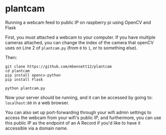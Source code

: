 # plantcam

Running a webcam feed to public IP on raspberry pi using OpenCV and Flask

First, you must attached a webcam to your computer. If you have multiple cameras attached, you can change the index of the camera that openCV uses on Line 2 of `plantcam.py` (from `0` to `1`, or to something else).

Then:
```
git clone https://github.com/mbennett12/plantcam
cd plantcam
pip install opencv-python
pip install Flask

python plantcam.py
```

Now your server should be running, and it can be accessed by going to:
`localhost:80` in a web browser.

You can also set up port-forwarding through your wifi admin settings to access the webcam from your wifi's public IP, and furthermore, you can use this public IP as the endpoint of an A Record if you'd like to have it accessible via a domain name.
